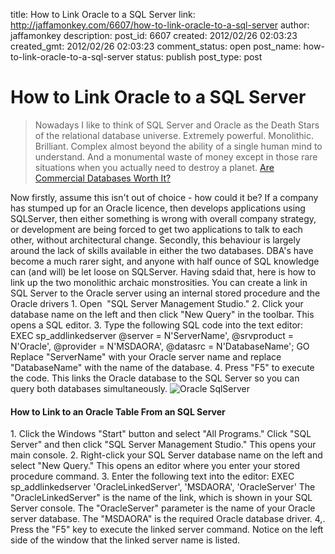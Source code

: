 title: How to Link Oracle to a SQL Server
link: http://jaffamonkey.com/6607/how-to-link-oracle-to-a-sql-server
author: jaffamonkey
description: 
post_id: 6607
created: 2012/02/26 02:03:23
created_gmt: 2012/02/26 02:03:23
comment_status: open
post_name: how-to-link-oracle-to-a-sql-server
status: publish
post_type: post

# How to Link Oracle to a SQL Server

> Nowadays I like to think of SQL Server and Oracle as the Death Stars of the relational database universe. Extremely powerful. Monolithic. Brilliant. Complex almost beyond the ability of a single human mind to understand. And a monumental waste of money except in those rare situations when you actually need to destroy a planet. [Are Commercial Databases Worth It?](http://www.codingthewheel.com/archives/are-commercial-databases-worth-it)

Now firstly, assume this isn't out of choice - how could it be? If a company has stumped up for an Oracle licence, then develops applications using SQLServer, then either something is wrong with overall company strategy, or development are being forced to get two applications to talk to each other, without architectural change. Secondly, this behaviour is largely around the lack of skills available in either the two databases. DBA's have become a much rarer sight, and anyone with half ounce of SQL knowledge can (and will) be let loose on SQLServer. Having sdaid that, here is how to link up the two monolithic archaic monstrosities. You can create a link in SQL Server to the Oracle server using an internal stored procedure and the Oracle drivers 1\. Open  "SQL Server Management Studio." 2\. Click your database name on the left and then click "New Query" in the toolbar. This opens a SQL editor. 3\. Type the following SQL code into the text editor: EXEC sp_addlinkedserver @server = N'ServerName', @srvproduct = N'Oracle', @provider = N'MSDAORA', @datasrc = N'DatabaseName'; GO Replace "ServerName" with your Oracle server name and replace "DatabaseName" with the name of the database. 4\. Press "F5" to execute the code. This links the Oracle database to the SQL Server so you can query both databases simultaneously. ![Oracle SqlServer](/wp-content/uploads/2012/02/oracle_sql_server.gif)

#### How to Link to an Oracle Table From an SQL Server

1\. Click the Windows "Start" button and select "All Programs." Click "SQL Server" and then click "SQL Server Management Studio." This opens your main console. 2\. Right-click your SQL Server database name on the left and select "New Query." This opens an editor where you enter your stored procedure command. 3\. Enter the following text into the editor: EXEC sp_addlinkedserver 'OracleLinkedServer', 'MSDAORA', 'OracleServer' The "OracleLinkedServer" is the name of the link, which is shown in your SQL Server console. The "OracleServer" parameter is the name of your Oracle server database. The "MSDAORA" is the required Oracle database driver. 4,. Press the "F5" key to execute the linked server command. Notice on the left side of the window that the linked server name is listed.